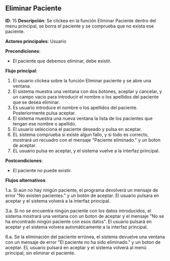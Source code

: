 ## Eliminar Paciente

**ID**: 15
**Descripción**: Se clickea en la función Eliminar Paciente dentro del menu principal, se borra el paciente y se comprueba que no exista ese paciente.

**Actores principales**: Usuario

**Precondiciones**:
* El paciente que debemos eliminar, debe existir.

**Flujo principal**:
1. El usuario clickea sobre la función Eliminar paciente y se abre una ventana.
1. El sistema muestra una ventana con dos botones, aceptar y cancelar, y un campo vacio para introducir el nombre o los apellidos del paciente que se desea eliminar.
1. Es usuario introduce el nombre o los apellidos del paciente. Posteriormente pulsa aceptar.
1. El sistema muestra una nueva ventana la lista de los pacientes que tengan ese nombre o apellido.
1. El usuario selecciona el paciente deseado y pulsa en aceptar.
1. EL sistema comprueba si existe algun fallo, y si todo es correcto, mostrará un recuadro con el mensaje "Paciente eliminado." y un boton de aceptar.
1. EL usuario pulsa en aceptar, y el sistema vuelve a la interfaz principal.
 
**Postcondiciones**:

* El paciente no puede existir.

**Flujos alternativos**:

1.a. Si aún no hay ningún paciente, el programa devolverá un mensaje de error "No existen pacientes." y un botón de aceptar. El usuario pulsara en aceptar y el sistema volverá a la interfaz principal.

3.a. Si no se encuentra ningún paciente con los datos introducidos, el sistema mostrará una ventana con un boton de aceptar y el mensaje "No se ha encontrado ningún paciente con esos datos". El usuario pulsará en aceptar y el sistema volvera automáticamente a la interfaz principal.   

6.a. Se la eliminación del paciente errónea, el sistema devuelve una ventana con un mensaje de error "El paciente no ha sido eliminado." y un boton de aceptar. EL usuario pulsará en aceptar y el sistema volverá al menú principal, sin eliminar el paciente.   
